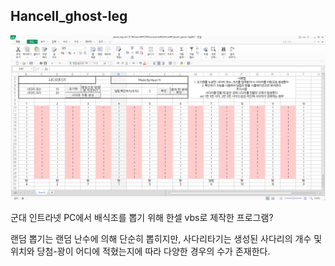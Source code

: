 ## Hancell_ghost-leg

<img src="image.png" />

군대 인트라넷 PC에서 배식조를 뽑기 위해 한셀 vbs로 제작한 프로그램?

랜덤 뽑기는 랜덤 난수에 의해 단순히 뽑히지만, 사다리타기는 생성된 사다리의 개수 및 위치와 당첨-꽝이 어디에 적혔는지에 따라 다양한 경우의 수가 존재한다.